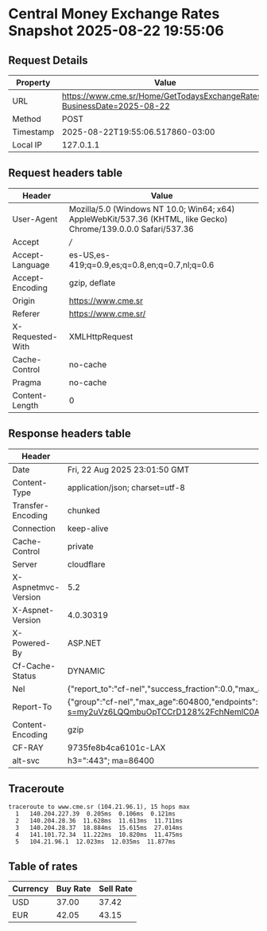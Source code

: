 # Central Money Exchange Rates Snapshot 2025-08-22 19:55:06
## Request Details

| Property | Value |
|----------|-------|
| URL | https://www.cme.sr/Home/GetTodaysExchangeRates/?BusinessDate=2025-08-22 |
| Method | POST |
| Timestamp | 2025-08-22T19:55:06.517860-03:00 |
| Local IP | 127.0.1.1 |
    
## Request headers table

| Header | Value |
|--------|-------|
| User-Agent | Mozilla/5.0 (Windows NT 10.0; Win64; x64) AppleWebKit/537.36 (KHTML, like Gecko) Chrome/139.0.0.0 Safari/537.36 |
| Accept | */* |
| Accept-Language | es-US,es-419;q=0.9,es;q=0.8,en;q=0.7,nl;q=0.6 |
| Accept-Encoding | gzip, deflate |
| Origin | https://www.cme.sr |
| Referer | https://www.cme.sr/ |
| X-Requested-With | XMLHttpRequest |
| Cache-Control | no-cache |
| Pragma | no-cache |
| Content-Length | 0 |

    
## Response headers table
| Header | Value |
|--------|-------|
| Date | Fri, 22 Aug 2025 23:01:50 GMT |
| Content-Type | application/json; charset=utf-8 |
| Transfer-Encoding | chunked |
| Connection | keep-alive |
| Cache-Control | private |
| Server | cloudflare |
| X-Aspnetmvc-Version | 5.2 |
| X-Aspnet-Version | 4.0.30319 |
| X-Powered-By | ASP.NET |
| Cf-Cache-Status | DYNAMIC |
| Nel | {"report_to":"cf-nel","success_fraction":0.0,"max_age":604800} |
| Report-To | {"group":"cf-nel","max_age":604800,"endpoints":[{"url":"https://a.nel.cloudflare.com/report/v4?s=my2uVz6LQQmbuOpTCCrD128%2FchNemlC0AyNQMgSARTR8kjMbpm2YMyvcRS9ICQ0eWfyYunhxBzfQB%2B2Df3SZSQmD0TEaUicGOBc%3D"}]} |
| Content-Encoding | gzip |
| CF-RAY | 9735fe8b4ca6101c-LAX |
| alt-svc | h3=":443"; ma=86400 |

## Traceroute 

```
traceroute to www.cme.sr (104.21.96.1), 15 hops max
  1   140.204.227.39  0.205ms  0.106ms  0.121ms 
  2   140.204.28.36  11.628ms  11.613ms  11.711ms 
  3   140.204.28.37  18.884ms  15.615ms  27.014ms 
  4   141.101.72.34  11.222ms  10.820ms  11.475ms 
  5   104.21.96.1  12.023ms  12.035ms  11.877ms 

```

## Table of rates

| Currency | Buy Rate | Sell Rate |
|----------|----------|-----------|
| USD | 37.00 | 37.42 |
| EUR | 42.05 | 43.15 |
